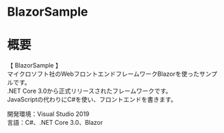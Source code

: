 # BlazorSample

# 概要
【 BlazorSample 】  
マイクロソフト社のWebフロントエンドフレームワークBlazorを使ったサンプルです。  
.NET Core 3.0から正式リリースされたフレームワークです。  
JavaScriptの代わりにC#を使い、フロントエンドを書きます。  

開発環境：Visual Studio 2019  
言語：C#、.NET Core 3.0、Blazor  
